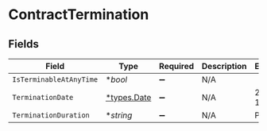 # ContractTermination


## Fields

| Field                                 | Type                                  | Required                              | Description                           | Example                               |
| ------------------------------------- | ------------------------------------- | ------------------------------------- | ------------------------------------- | ------------------------------------- |
| `IsTerminableAtAnyTime`               | **bool*                               | :heavy_minus_sign:                    | N/A                                   |                                       |
| `TerminationDate`                     | [*types.Date](../../../types/date.md) | :heavy_minus_sign:                    | N/A                                   | 2021-11-30                            |
| `TerminationDuration`                 | **string*                             | :heavy_minus_sign:                    | N/A                                   | P1M                                   |